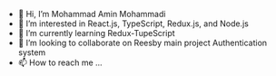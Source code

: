 - 👋 Hi, I’m Mohammad Amin Mohammadi
- 👀 I’m interested in React.js, TypeScript, Redux.js, and Node.js
- 🌱 I’m currently learning Redux-TupeScript
- 💞️ I’m looking to collaborate on Reesby main project Authentication system
- 📫 How to reach me ...

<!---
AminnimAMoh/AminnimAMoh is a ✨ special ✨ repository because its `README.md` (this file) appears on your GitHub profile.
You can click the Preview link to take a look at your changes.
--->

